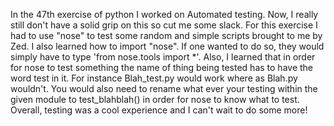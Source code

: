 In the 47th exercise of python I worked on Automated testing. Now,
I really still don't have a solid grip on this so cut me some slack.
For this exercise I had to use "nose" to test some random and simple
scripts brought to me by Zed. I also learned how to import "nose". If
one wanted to do so, they would simply have to type 'from nose.tools import *'.
Also, I learned that in order for nose to test something the name of thing being
tested has to have the word test in it. For instance Blah_test.py would work where
as Blah.py wouldn't. You would also need to rename what ever your testing within
the given module to test_blahblah() in order for nose to know what to test.
Overall, testing was a cool experience and I can't wait to do some more!